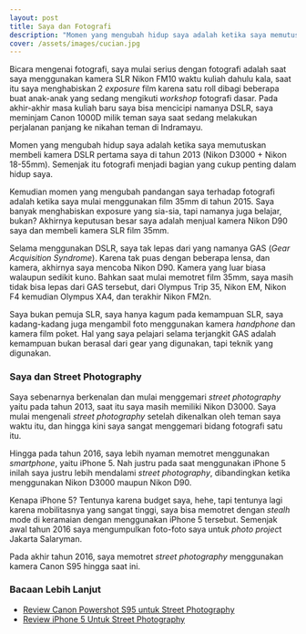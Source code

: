```yaml
---
layout: post
title: Saya dan Fotografi
description: "Momen yang mengubah hidup saya adalah ketika saya memutuskan membeli kamera DSLR pertama saya di tahun 2013."
cover: /assets/images/cucian.jpg
---
```


Bicara mengenai fotografi, saya mulai serius dengan fotografi adalah saat saya menggunakan kamera SLR Nikon FM10 waktu kuliah dahulu kala, saat itu saya menghabiskan 2 *exposure* film karena satu roll dibagi beberapa buat anak-anak yang sedang mengikuti *workshop* fotografi dasar. Pada akhir-akhir masa kuliah baru saya bisa mencicipi namanya DSLR, saya meminjam Canon 1000D milik teman saya saat sedang melakukan perjalanan panjang ke nikahan teman di Indramayu.

Momen yang mengubah hidup saya adalah ketika saya memutuskan membeli kamera DSLR pertama saya di tahun 2013 (Nikon D3000 + Nikon 18-55mm). Semenjak itu fotografi menjadi bagian yang cukup penting dalam hidup saya.

Kemudian momen yang mengubah pandangan saya terhadap fotografi adalah ketika saya mulai menggunakan film 35mm di tahun 2015. Saya banyak menghabiskan exposure yang sia-sia, tapi namanya juga belajar, bukan? Akhirnya keputusan besar saya adalah menjual kamera Nikon D90 saya dan membeli kamera SLR film 35mm.

Selama menggunakan DSLR, saya tak lepas dari yang namanya GAS (*Gear Acquisition Syndrome*). Karena tak puas dengan beberapa lensa, dan kamera, akhirnya saya mencoba Nikon D90. Kamera yang luar biasa walaupun sedikit kuno. Bahkan saat mulai memotret film 35mm, saya masih tidak bisa lepas dari GAS tersebut, dari Olympus Trip 35, Nikon EM, Nikon F4 kemudian Olympus XA4, dan terakhir Nikon FM2n.

Saya bukan pemuja SLR, saya hanya kagum pada kemampuan SLR, saya kadang-kadang juga mengambil foto menggunakan kamera *handphone* dan kamera film poket. Hal yang saya pelajari selama terjangkit GAS adalah kemampuan bukan berasal dari gear yang digunakan, tapi teknik yang digunakan.

### Saya dan Street Photography

Saya sebenarnya berkenalan dan mulai menggemari *street photography* yaitu pada tahun 2013, saat itu saya masih memiliki Nikon D3000. Saya mulai mengenali *street photography* setelah dikenalkan oleh teman saya waktu itu, dan hingga kini saya sangat menggemari bidang fotografi satu itu.

Hingga pada tahun 2016, saya lebih nyaman memotret menggunakan *smartphone*, yaitu iPhone 5. Nah justru pada saat menggunakan iPhone 5 inilah saya justru lebih mendalami *street photography*, dibandingkan ketika menggunakan Nikon D3000 maupun Nikon D90.

Kenapa iPhone 5? Tentunya karena budget saya, hehe, tapi tentunya lagi karena mobilitasnya yang sangat tinggi, saya bisa memotret dengan *stealh* mode di keramaian dengan menggunakan iPhone 5 tersebut. Semenjak awal tahun 2016 saya mengumpulkan foto-foto saya untuk *photo projec*t Jakarta Salaryman.

Pada akhir tahun 2016, saya memotret *street photography* menggunakan kamera Canon S95 hingga saat ini.

### Bacaan Lebih Lanjut
- [Review Canon Powershot S95 untuk Street Photography](/review-canon-s95-untuk-street-photography)
- [Review iPhone 5 Untuk Street Photography](/review-iphone-5-untuk-street-photography)
